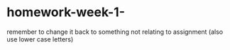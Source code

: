 # homework-week-1-
remember to change it back to something not relating to assignment (also use lower case letters)
